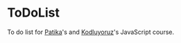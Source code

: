 # ToDoList
To do list for <a href="http://www.patika.dev">Patika</a>'s and <a href="http://www.kodluyoruz.org">Kodluyoruz</a>'s JavaScript course.
 


